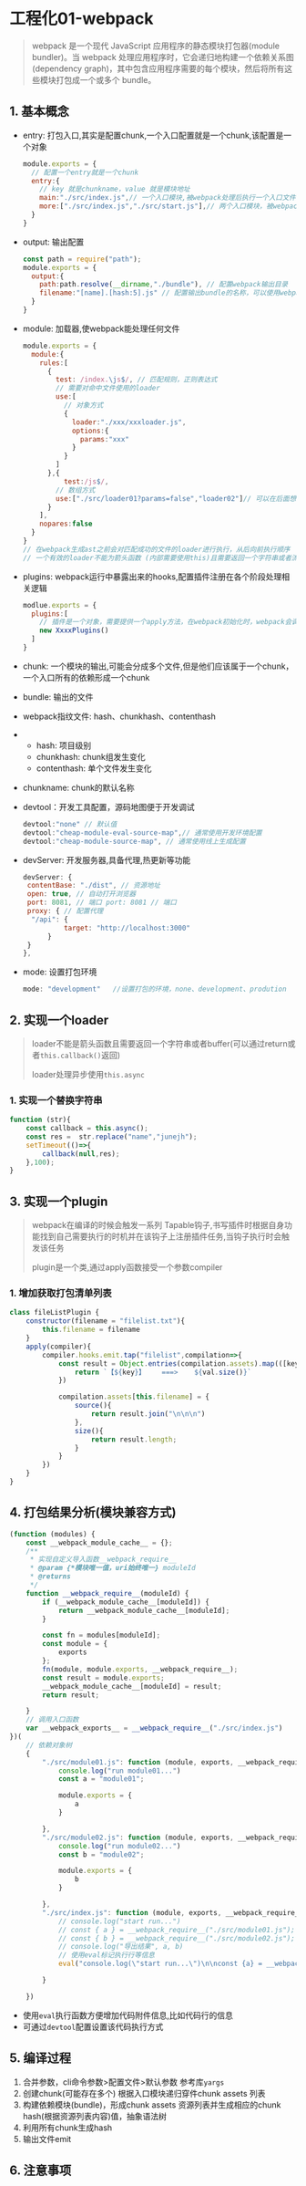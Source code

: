 # 工程化01-webpack

> webpack 是一个现代 JavaScript 应用程序的静态模块打包器(module bundler)。当 webpack 处理应用程序时，它会递归地构建一个依赖关系图(dependency graph)，其中包含应用程序需要的每个模块，然后将所有这些模块打包成一个或多个 bundle。

## 1. 基本概念

- entry: 打包入口,其实是配置chunk,一个入口配置就是一个chunk,该配置是一个对象

  ```js
  module.exports = {
    // 配置一个entry就是一个chunk
    entry:{
      // key 就是chunkname，value 就是模块地址
      main:"./src/index.js",// 一个入口模块,被webpack处理后执行一个入口文件
      more:["./src/index.js","./src/start.js"],// 两个入口模块，被webpack处理后执行与该配置同样的入口文件 生成一个bundle
    }
  }
  ```

- output: 输出配置

  ```js
  const path = require("path");
  module.exports = {
    output:{
      path:path.resolve(__dirname,"./bundle"), // 配置webpack输出目录
      filename:"[name].[hash:5].js" // 配置输出bundle的名称，可以使用webpack规则进行配置
    }
  }
  ```

- module: 加载器,使webpack能处理任何文件

  ```js
  module.exports = {
    module:{
      rules:[
        {
          test: /index.\js$/, // 匹配规则，正则表达式
          // 需要对命中文件使用的loader
          use:[
            // 对象方式
            {
              loader:"./xxx/xxxloader.js",
              options:{
                params:"xxx"
              }
            }
          ]
        },{
         	test:/js$/,
          // 数组方式
          use:["./src/loader01?params=false","loader02"]// 可以在后面想url地址一样使用参数
        }
      ],
      nopares:false
    }
  }
  // 在webpack生成ast之前会对匹配成功的文件的loader进行执行，从后向前执行顺序
  // 一个有效的loader不能为箭头函数 (内部需要使用this)且需要返回一个字符串或者流
  ```
  
- plugins: webpack运行中暴露出来的hooks,配置插件注册在各个阶段处理相关逻辑

  ```js
  modlue.exports = {
    plugins:[
      // 插件是一个对象，需要提供一个apply方法，在webpack初始化时，webpack会调用该方法并提供一个compiler对象该对象提供了钩子注册方法
      new XxxxPlugins() 
    ]
  }
  ```

- chunk: 一个模块的输出,可能会分成多个文件,但是他们应该属于一个chunk，一个入口所有的依赖形成一个chunk

- bundle: 输出的文件

- webpack指纹文件: hash、chunkhash、contenthash

- - hash: 项目级别
  - chunkhash: chunk组发生变化
  - contenthash: 单个文件发生变化 
  
- chunkname: chunk的默认名称

- devtool：开发工具配置，源码地图便于开发调试

  ```js
  devtool:"none" // 默认值
  devtool:"cheap-module-eval-source-map",// 通常使用开发环境配置
  devtool:"cheap-module-source-map", // 通常使用线上⽣成配置
  ```

- devServer: 开发服务器,具备代理,热更新等功能

  ```js
  devServer: {
   contentBase: "./dist", // 资源地址
   open: true, // 自动打开浏览器
   port: 8081, // 端口 port: 8081 // 端口
   proxy: { // 配置代理
  	"/api": {
  			target: "http://localhost:3000"
   		}
   }
  },
  ```

- mode: 设置打包环境

  ```js
  mode: "development"	//设置打包的环境，none、development、prodution
  ```

## 2. 实现一个loader

> loader不能是箭头函数且需要返回一个字符串或者buffer(可以通过return或者`this.callback()`返回)
>
> loader处理异步使用`this.async`

### 1. 实现一个替换字符串

```js
function (str){
    const callback = this.async();
    const res =  str.replace("name","junejh");
    setTimeout(()=>{
        callback(null,res);
    },100);
}
```

## 3. 实现一个plugin

> webpack在编译的时候会触发一系列 Tapable钩子,书写插件时根据自身功能找到自己需要执行的时机并在该钩子上注册插件任务,当钩子执行时会触发该任务
>
> plugin是⼀个类,通过apply函数接受⼀个参数compiler

### 1. 增加获取打包清单列表

```js
class fileListPlugin {
    constructor(filename = "filelist.txt"){
        this.filename = filename
    }
    apply(compiler){
        compiler.hooks.emit.tap("filelist",compilation=>{
            const result = Object.entries(compilation.assets).map(([key,val])=>{
                return `【${key}】    ===>    ${val.size()}`
            })

            compilation.assets[this.filename] = {
                source(){
                    return result.join("\n\n\n")
                },
                size(){
                    return result.length;
                }
            }
        })
    }
}
```

## 4. 打包结果分析(模块兼容方式)

```js
(function (modules) {
    const __webpack_module_cache__ = {};
    /**
     * 实现自定义导入函数__webpack_require__
     * @param {*模块唯一值，uri始终唯一} moduleId 
     * @returns 
     */
    function __webpack_require__(moduleId) {
        if (__webpack_module_cache__[moduleId]) {
            return __webpack_module_cache__[moduleId];
        }

        const fn = modules[moduleId];
        const module = {
            exports
        };
        fn(module, module.exports, __webpack_require__);
        const result = module.exports;
        __webpack_module_cache__[moduleId] = result;
        return result;

    }
    // 调用入口函数
    var __webpack_exports__ = __webpack_require__("./src/index.js")
})(
    // 依赖对象树
    {
        "./src/module01.js": function (module, exports, __webpack_require__) {
            console.log("run module01...")
            const a = "module01";

            module.exports = {
                a
            }

        },
        "./src/module02.js": function (module, exports, __webpack_require__) {
            console.log("run module02...")
            const b = "module02";

            module.exports = {
                b
            }

        },
        "./src/index.js": function (module, exports, __webpack_require__) {
            // console.log("start run...")
            // const { a } = __webpack_require__("./src/module01.js");
            // const { b } = __webpack_require__("./src/module02.js");
            // console.log("导出结果", a, b)
            // 使用eval标记执行行等信息
            eval("console.log(\"start run...\")\n\nconst {a} = __webpack_require__(/*! ./module01 */ \"./src/module01.js\");\n\nconst {b} = __webpack_require__(/*! ./module02 */ \"./src/module02.js\");\n\nconsole.log(\"导出结果\",a,b)\n\n\n//# sourceURL=webpack://engineering/./src/index.js?");

        }

    })
```

- 使用`eval`执行函数方便增加代码附件信息,比如代码行的信息
- 可通过`devtool`配置设置该代码执行方式

## 5. 编译过程

1. 合并参数，cli命令参数>配置文件>默认参数 参考库`yargs`
2. 创建chunk(可能存在多个) 根据入口模块递归穿件chunk assets 列表
3. 构建依赖模块(bundle)，形成chunk assets 资源列表并生成相应的chunk hash(根据资源列表内容)值，抽象语法树
4. 利用所有chunk生成hash
5. 输出文件emit

## 6. 注意事项

 
